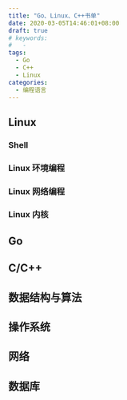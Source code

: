 ```yaml
---
title: "Go、Linux、C++书单"
date: 2020-03-05T14:46:01+08:00
draft: true
# keywords:
#   -
tags: 
  - Go
  - C++
  - Linux
categories:
  - 编程语言
---
```


Linux
---
### Shell

### Linux 环境编程

### Linux 网络编程

### Linux 内核

Go
---

C/C++
---

数据结构与算法
---

操作系统
---

网络
---

数据库
---